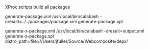 XProc scripts build all packages

generate-package.xml
/usr/local/bin/calabash  -oresult=../../packages/package.xml generate-package.xpl

generate-x-package.xml
/usr/local/bin/calabash  -oresult=output.xml generate-x-package.xpl distro_path=file:///Users/jfuller/Source/Webcomposite/depx/
